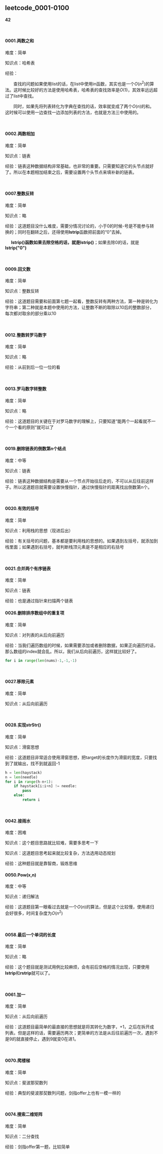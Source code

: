 ## leetcode_0001-0100

**42**

<br/>

#### 0001.两数之和

难度：简单

知识点：哈希表

经验：

&#160; &#160; &#160; &#160;查找的问题如果使用list的话，在list中使用in函数，其实也是一个$O(n^2)$的算法。这时候比较好的方法是使用哈希表，哈希表的查找效率是$O(1)$，其效率远远超过了list中查找。

&#160; &#160; &#160; &#160;同时，如果先将列表转化为字典在查找的话，效率就变成了两个$O(n)$的和。这时候可以使用一边查找一边添加列表的方法，也就是方法三中使用的。

<br/>

#### 0002.两数相加

难度：简单

知识点：链表

经验：链表这种数据结构非常基础，也非常的重要。只需要知道它的头节点就好了。所以在本题相加结束之后，需要设置两个头节点来填补新的链表。

<br/>

#### 0007.整数反转

难度：简单

知识点：略

经验：这道题目没什么难度，需要分情况讨论的，小于0的时候-号是不能参与转换的；同时在翻转之后，还得使用**lstrip**函数把前面的“0”去掉。

 &#160; &#160; &#160;**lstrip()**函数如果去除空格的话，就是**lstrip()**；如果去除0的话，就是**lstrip("0")**

<br/>

#### 0009.回文数

难度：简单

知识点：整数反转

经验：这道题目需要和前面第七题一起看，整数反转有两种方法，第一种是转化为字符串；第二种就是本题中使用的方法，让整数不断的取除以10后的整数部分，每次都对取余的部分乘以10

<br/>

#### 0012.整数转罗马数字

难度：简单

知识点：略

经验：从前到后一位一位的看

<br/>

#### 0013.罗马数字转整数

难度：简单

知识点：略

经验：这道题目的关键在于对罗马数字的理解上，只要知道“能两个一起看就不一个一个看的原则”就可以了

<br/>

#### 0019.删除链表的倒数第n个结点

难度：中等

知识点：链表

经验：链表这种数据结构是需要从一个节点开始往后走的，不可以从后往前这样子。所以这道题目就需要设置快慢指针，通过快慢指针的距离找出倒数第n个。

<br/>

#### 0020.有效的括号

难度：简单

知识点：利用栈的思想（现进后出）

经验：有关括号的问题，基本都是要利用栈的思想的。如果遇到左括号，就添加到栈里面；如果遇到右括号，就判断栈顶元素是不是相应的右括号

<br/>

#### 0021.合并两个有序链表

难度：简单

知识点：链表

经验：也是通过指针来扫描两个链表

#### 0026.删除排序数组中的重复项

难度：简单

知识点：对列表的从后向前遍历

经验：当我们遍历数组的时候，如果需要添加或者删除数据，如果正向遍历的话，那么数组的index就会乱。所以，我们从后向前遍历，这样就比较好了。

```python
for i in range(len(nums)-1,-1,-1)
```

<br/>

#### 0027.移除元素

难度：简单

知识点：从后向前遍历

<br/>

#### 0028.实现strStr()

难度：简单

知识点：滑窗思想

经验：这道题目非常适合使用滑窗思想，把target的长度作为滑窗的宽度，只要找到了就输出，找不到就返回-1

```python
h = len(haystack)
n = len(needle)
for i in range(h-n+1):
	if haystack[i:i+n] != needle:
		pass
	else:
		return i
```

<br/>

#### 0042.接雨水

难度：困难

知识点：这个题目思路就比较难，需要多思考一下

知识点：这道题目思考起来就比较复杂，方法选用动态规划

经验：这种题目就是靠智商，锻炼思维



#### 0050.Pow(x,n)

难度：中等

知识点：递归解法

经验：这道题目第一眼看过去就是一个$O(n)$的算法，但是这个比较慢，使用递归会好很多，时间复杂度为$O(n^2)$

<br/>

#### 0058.最后一个单词的长度

难度：简单

知识点：略

经验：这个题目就是测试用例比较麻烦，会有前后空格的情况出现，只要使用**lstrip**和**rstrip**就可以了。

<br/>

#### 0061.加一

难度：简单

知识点：从后向前遍历

经验：这道题目最简单的最直接的思想就是将其转化为数字，+1，之后在拆开成列表。但是这样的话，需要遍历两次；更简单的方法是从后往前遍历一次，遇到不是9的就直接停止，遇到9就变0在进1。

<br/>

#### 0070.爬楼梯

难度：简单

知识点：斐波那契数列

经验：典型的斐波那契数列问题，剑指offer上也有一模一样的

<br/>

#### 0074.搜索二维矩阵

难度：简单

知识点：二分查找

经验：剑指offer第一题，比较简单

